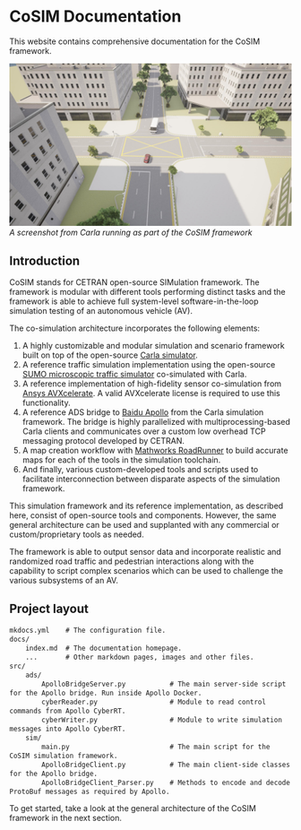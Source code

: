 # CoSIM Documentation

This website contains comprehensive documentation for the CoSIM framework.

![Carla screenshot](introduction_screenshot.jpg)
*A screenshot from Carla running as part of the CoSIM framework*

## Introduction

CoSIM stands for CETRAN open-source SIMulation framework. The framework is modular with different tools performing distinct tasks and the framework is able to achieve full system-level software-in-the-loop simulation testing of an autonomous vehicle (AV).

The co-simulation architecture incorporates the following elements:

1. A highly customizable and modular simulation and scenario framework built on top of the open-source [Carla simulator](https://github.com/carla-simulator/carla).
2. A reference traffic simulation implementation using the open-source [SUMO microscopic traffic simulator](https://github.com/eclipse-sumo/sumo) co-simulated with Carla.
3. A reference implementation of high-fidelity sensor co-simulation from [Ansys AVXcelerate](https://www.ansys.com/products/av-simulation/ansys-avxcelerate-sensors). A valid AVXcelerate license is required to use this functionality.
4. A reference ADS bridge to [Baidu Apollo](https://github.com/ApolloAuto/apollo) from the Carla simulation framework. The bridge is highly parallelized with multiprocessing-based Carla clients and communicates over a custom low overhead TCP messaging protocol developed by CETRAN.
5. A map creation workflow with [Mathworks RoadRunner](https://www.mathworks.com/products/roadrunner.html) to build accurate maps for each of the tools in the simulation toolchain.
6. And finally, various custom-developed tools and scripts used to facilitate interconnection between disparate aspects of the simulation framework.

This simulation framework and its reference implementation, as described here, consist of open-source tools and components. However, the same general architecture can be used and supplanted with any commercial or custom/proprietary tools as needed.

The framework is able to output sensor data and incorporate realistic and randomized road traffic and pedestrian interactions along with the capability to script complex scenarios which can be used to challenge the various subsystems of an AV.

## Project layout

    mkdocs.yml    # The configuration file.
    docs/
        index.md  # The documentation homepage.
        ...       # Other markdown pages, images and other files.
    src/
        ads/
            ApolloBridgeServer.py           # The main server-side script for the Apollo bridge. Run inside Apollo Docker.
            cyberReader.py                  # Module to read control commands from Apollo CyberRT.
            cyberWriter.py                  # Module to write simulation messages into Apollo CyberRT.
        sim/
            main.py                         # The main script for the CoSIM simulation framework.
            ApolloBridgeClient.py           # The main client-side classes for the Apollo bridge.
            ApolloBridgeClient_Parser.py    # Methods to encode and decode ProtoBuf messages as required by Apollo.

To get started, take a look at the general architecture of the CoSIM framework in the next section.